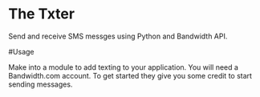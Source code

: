 # The Txter

Send and receive SMS messges using Python and Bandwidth API.

#Usage

Make into a module to add texting to your application. You will need a Bandwidth.com account. To get started they give you some credit to start sending messages. 

